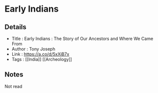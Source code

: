 # Early Indians

## Details

- Title   : Early Indians : The Story of Our Ancestors and Where We Came From
- Author  : Tony Joseph
- Link    : https://a.co/d/5xXiB7x
- Tags    : \[\[India\]\] \[\[Archeology\]\]

## Notes

Not read

